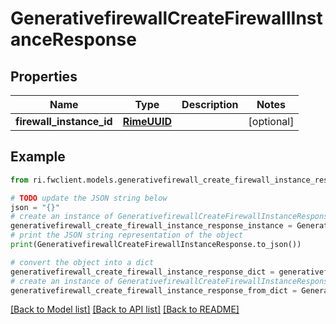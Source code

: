 # GenerativefirewallCreateFirewallInstanceResponse


## Properties

Name | Type | Description | Notes
------------ | ------------- | ------------- | -------------
**firewall_instance_id** | [**RimeUUID**](RimeUUID.md) |  | [optional] 

## Example

```python
from ri.fwclient.models.generativefirewall_create_firewall_instance_response import GenerativefirewallCreateFirewallInstanceResponse

# TODO update the JSON string below
json = "{}"
# create an instance of GenerativefirewallCreateFirewallInstanceResponse from a JSON string
generativefirewall_create_firewall_instance_response_instance = GenerativefirewallCreateFirewallInstanceResponse.from_json(json)
# print the JSON string representation of the object
print(GenerativefirewallCreateFirewallInstanceResponse.to_json())

# convert the object into a dict
generativefirewall_create_firewall_instance_response_dict = generativefirewall_create_firewall_instance_response_instance.to_dict()
# create an instance of GenerativefirewallCreateFirewallInstanceResponse from a dict
generativefirewall_create_firewall_instance_response_from_dict = GenerativefirewallCreateFirewallInstanceResponse.from_dict(generativefirewall_create_firewall_instance_response_dict)
```
[[Back to Model list]](../README.md#documentation-for-models) [[Back to API list]](../README.md#documentation-for-api-endpoints) [[Back to README]](../README.md)

